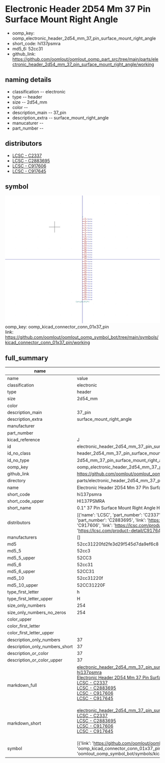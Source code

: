 # Electronic Header 2D54 Mm 37 Pin Surface Mount Right Angle

  
* oomp_key: oomp_electronic_header_2d54_mm_37_pin_surface_mount_right_angle 
* short_code: hi137psmra
* md5_6: 52cc31  
* github_link: https://github.com/oomlout/oomlout_oomp_part_src/tree/main/parts/electronic_header_2d54_mm_37_pin_surface_mount_right_angle/working  
## naming details
* classification -- electronic
* type -- header
* size -- 2d54_mm
* color -- 
* description_main -- 37_pin
* description_extra -- surface_mount_right_angle
* manucaturer -- 
* part_number -- 

## distributors
* [LCSC - C2337](https://lcsc.com/product-detail/C2337.html)   
* [LCSC - C2883695](https://lcsc.com/product-detail/C2883695.html)   
* [LCSC - C917606](https://lcsc.com/product-detail/C917606.html)   
* [LCSC - C917645](https://lcsc.com/product-detail/C917645.html)   


## symbol

![](symbol/0/working/working_600.png)  
oomp_key: oomp_kicad_connector_conn_01x37_pin  
link: https://github.com/oomlout/oomlout_oomp_symbol_bot/tree/main/symbols/kicad_connector_conn_01x37_pin/working  


## full_summary
| name | value | 
| --- | --- | 
| name | value | 
| classification | electronic | 
| type | header | 
| size | 2d54_mm | 
| color |  | 
| description_main | 37_pin | 
| description_extra | surface_mount_right_angle | 
| manufacturer |  | 
| part_number |  | 
| kicad_reference | J | 
| id | electronic_header_2d54_mm_37_pin_surface_mount_right_angle | 
| id_no_class | header_2d54_mm_37_pin_surface_mount_right_angle | 
| id_no_type | 2d54_mm_37_pin_surface_mount_right_angle | 
| oomp_key | oomp_electronic_header_2d54_mm_37_pin_surface_mount_right_angle | 
| github_link | https://github.com/oomlout/oomlout_oomp_part_src/tree/main/parts/electronic_header_2d54_mm_37_pin_surface_mount_right_angle/working | 
| directory | parts/electronic_header_2d54_mm_37_pin_surface_mount_right_angle | 
| name | Electronic Header 2D54 Mm 37 Pin Surface Mount Right Angle | 
| short_code | hi137psmra | 
| short_code_upper | HI137PSMRA | 
| short_name | 0.1" 37 Pin Surface Mount Right Angle Header | 
| distributors | [{'name': 'LCSC', 'part_number': 'C2337', 'link': 'https://lcsc.com/product-detail/C2337.html', 'id': 'distributor_lcsc'}, {'name': 'LCSC', 'part_number': 'C2883695', 'link': 'https://lcsc.com/product-detail/C2883695.html', 'id': 'distributor_lcsc'}, {'name': 'LCSC', 'part_number': 'C917606', 'link': 'https://lcsc.com/product-detail/C917606.html', 'id': 'distributor_lcsc'}, {'name': 'LCSC', 'part_number': 'C917645', 'link': 'https://lcsc.com/product-detail/C917645.html', 'id': 'distributor_lcsc'}] | 
| manufacturers | [] | 
| md5 | 52cc31220fd2fe3d29f545d7da9ef6c8 | 
| md5_5 | 52cc3 | 
| md5_5_upper | 52CC3 | 
| md5_6 | 52cc31 | 
| md5_6_upper | 52CC31 | 
| md5_10 | 52cc31220f | 
| md5_10_upper | 52CC31220F | 
| type_first_letter | h | 
| type_first_letter_upper | H | 
| size_only_numbers | 254 | 
| size_only_numbers_no_zeros | 254 | 
| color_upper |  | 
| color_first_letter |  | 
| color_first_letter_upper |  | 
| description_only_numbers | 37 | 
| description_only_numbers_short | 37 | 
| description_or_color | 37 | 
| description_or_color_upper | 37 | 
| markdown_full | [electronic_header_2d54_mm_37_pin_surface_mount_right_angle](https://github.com/oomlout/oomlout_oomp_part_src/tree/main/parts/electronic_header_2d54_mm_37_pin_surface_mount_right_angle/working)<br>[hi137psmra](https://github.com/oomlout/oomlout_oomp_part_src/tree/main/parts/electronic_header_2d54_mm_37_pin_surface_mount_right_angle/working)<br>[Electronic Header 2D54 Mm 37 Pin Surface Mount Right Angle](https://github.com/oomlout/oomlout_oomp_part_src/tree/main/parts/electronic_header_2d54_mm_37_pin_surface_mount_right_angle/working)<br>[LCSC - C2337<br>](https://lcsc.com/product-detail/C2337.html)[LCSC - C2883695<br>](https://lcsc.com/product-detail/C2883695.html)[LCSC - C917606<br>](https://lcsc.com/product-detail/C917606.html)[LCSC - C917645<br>](https://lcsc.com/product-detail/C917645.html)<br> | 
| markdown_short | [electronic_header_2d54_mm_37_pin_surface_mount_right_angle](https://github.com/oomlout/oomlout_oomp_part_src/tree/main/parts/electronic_header_2d54_mm_37_pin_surface_mount_right_angle/working)<br>[LCSC - C2337<br>](https://lcsc.com/product-detail/C2337.html)[LCSC - C2883695<br>](https://lcsc.com/product-detail/C2883695.html)[LCSC - C917606<br>](https://lcsc.com/product-detail/C917606.html)[LCSC - C917645<br>](https://lcsc.com/product-detail/C917645.html)<br> | 
| symbol | [{'link': 'https://github.com/oomlout/oomlout_oomp_symbol_bot/tree/main/symbols/kicad_connector_conn_01x37_pin', 'oomp_key': 'oomp_kicad_connector_conn_01x37_pin', 'directory': 'oomlout_oomp_symbol_bot/symbols/kicad_connector_conn_01x37_pin//working/working.kicad_sym'}] | 

